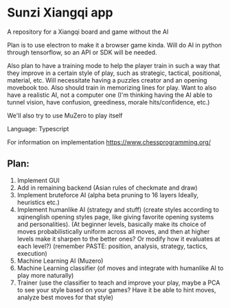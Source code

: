 # Sunzi Xiangqi app
A repository for a Xiangqi board and game without the AI

Plan is to use electron to make it a browser game kinda. Will do AI in python through tensorflow, so an API or SDK will be needed.

Also plan to have a training mode to help the player train
in such a way that they improve in a certain style of play,
such as strategic, tactical, positional, material, etc. Will necessitate having a puzzles creator and an opening movebook too.
Also should train in memorizing lines for play. Want to also have
a realistic AI, not a computer one (I'm thinking having the AI
able to tunnel vision, have confusion, greediness, morale hits/confidence, etc.)

We'll also try to use MuZero to play itself


Language: Typescript

For information on implementation
https://www.chessprogramming.org/

## Plan:
1. Implement GUI
2. Add in remaining backend (Asian rules of checkmate and draw)
3. Implement bruteforce AI (alpha beta pruning to 16 layers Ideally, heuristics etc.)
4. Implement humanlike AI (strategy and stuff) (create styles according to xqinenglish opening styles page, like giving favorite opening systems and personalities). (At beginner levels, basically make its choice of moves probabilistically uniform across all moves, and then at higher levels make it sharpen to the better ones? Or modify how it evaluates at each level?) (remember PASTE: position, analysis, strategy, tactics, execution)
5. Machine Learning AI (Muzero)
6. Machine Learning classifier (of moves and integrate with humanlike AI to play more naturally)
7. Trainer (use the classifier to teach and improve your play, maybe a PCA to see your style based on your games? Have it be able to hint moves, analyze best moves for that style)